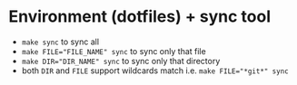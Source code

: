 # Environment (dotfiles) + sync tool

- ```make sync``` to sync all
- ```make FILE="FILE_NAME" sync``` to sync only that file
- ```make DIR="DIR_NAME" sync``` to sync only that directory
- both ```DIR``` and ```FILE``` support wildcards match i.e. ```make FILE="*git*" sync```
